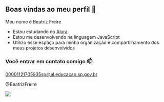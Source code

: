 ## Boas vindas ao meu perfil 🖤

Meu nome é Beatriz Freire

- Estou estudando no [Alura](https://www.alura.com.br)
- Estou me desenvolvendo na linguagem JavaScript
- Utilizo esse espaço para minha organização e compartilhamento dos meus projetos desenvolvidos

### Você entrar em contato comigo 📫

00001121705935sp@al.educacao.sp.gov.br

@BeatrizFreire

![](https://media1.tenor.com/m/MmN6Idw8V3EAAAAC/drake-kendrick-lamar.gif)

